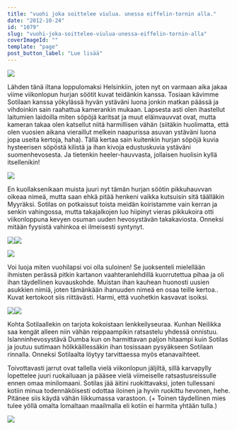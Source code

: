 ```yaml
---
title: "vuohi joka soittelee viulua. unessa eiffelin-tornin alla."
date: "2012-10-24"
id: "1079"
slug: "vuohi-joka-soittelee-viulua-unessa-eiffelin-tornin-alla"
coverImageId: ""
template: "page"
post_button_label: "Lue lisää"
---
```


[![](images/IMG_0410.JPG)](http://4.bp.blogspot.com/-Ah_9mjx0Kyc/UIfZ7XW-z_I/AAAAAAAAB-8/Ja2AudZeYkg/s1600/IMG_0410.JPG)

  
Lähden tänä iltana loppulomaksi Helsinkiin, joten nyt on varmaan aika jakaa viime viikonlopun hurjan söötit kuvat teidänkin kanssa. Tosiaan kävimme Sotilaan kanssa yökylässä hyvän ystäväni luona jonkin matkan päässä ja vihdoinkin sain raahattua kamerankin mukaan. Lapsesta asti olen ihastellut laitumien laidoilla miten söpöjä karitsat ja muut eläinvauvvat ovat, mutta kameran takaa olen katsellut niitä harmillisen vähän (siitäkin huolimatta, että olen vuosien aikana vieraillut melkein naapurissa asuvan ystäväni luona jopa useita kertoja, haha). Tällä kertaa sain kuitenkin hurjan söpöjä kuvia hysteerisen söpöstä kilistä ja ihan kivoja edustuskuvia ystäväni suomenhevosesta. Ja tietenkin heeler-hauvvasta, jollaisen huolisin kyllä itsellenikin!  
  

[![](images/IMG_0280.JPG)](http://3.bp.blogspot.com/-58LDxjBE7R0/UIfZ01X8-jI/AAAAAAAAB-Q/PqKHNImWTfE/s1600/IMG_0280.JPG)

  
En kuollaksenikaan muista juuri nyt tämän hurjan söötin pikkuhauvvan oikeaa nimeä, mutta saan ehkä pitää henkeni vaikka kutsuisin sitä täälläkin Myyräksi. Sotilas on potkaissut toista meidän koiristamme vain kerran ja senkin vahingossa, mutta takajalkojen luo hiipinyt vieras pikkukoira otti viikonloppuna kevyen osuman uuden hevosystävän takakaviosta. Onneksi mitään fyysistä vahinkoa ei ilmeisesti syntynyt.  
  

[![](images/IMG_0367.JPG)](http://3.bp.blogspot.com/-AIAgoyPdQl0/UIfZ4TvMaBI/AAAAAAAAB-k/Yzd1Qv6sQBM/s1600/IMG_0367.JPG)[![](images/IMG_0408.JPG)](http://1.bp.blogspot.com/-E1vFyqoP1fY/UIfZ5QbEojI/AAAAAAAAB-s/h_VL-HDVqY4/s1600/IMG_0408.JPG)

  

[![](images/IMG_0409.JPG)](http://4.bp.blogspot.com/-2B8Uub7qWS0/UIfZ6d6TZyI/AAAAAAAAB-0/ItwKVvYn_e0/s1600/IMG_0409.JPG)

  

Voi luoja miten vuohilapsi voi olla suloinen! Se juoksenteli mielellään ihmisten perässä pitkin kartanon vaahteranlehdillä kuorrutettua pihaa ja oli ihan täydellinen kuvauskohde. Muistan ihan kauhean huonosti uusien asukkien nimiä, joten tämänkään ihanuuden nimeä en osaa teille kertoa.. Kuvat kertokoot siis riittävästi. Harmi, että vuohetkin kasvavat isoiksi.  
  

[![](images/IMG_0349.JPG)](http://1.bp.blogspot.com/-EHNiqSDlOmM/UIfZ3WnGoEI/AAAAAAAAB-c/ga-4PHyZPJI/s1600/IMG_0349.JPG)[![](images/IMG_0315.JPG)](http://1.bp.blogspot.com/-NEO1Cc_PHDY/UIfZ2FibqLI/AAAAAAAAB-U/wkiO3d810A8/s1600/IMG_0315.JPG)

  
Kohta Sotilaallekin on tarjota kokoistaan lenkkeilyseuraa. Kunhan Neilikka saa kengät alleen niin vähän reippaampikin ratsastelu yhdessä onnistuu. Islanninhevosystävä Dumba kun on harmittavan paljon hitaampi kuin Sotilas ja joutuu sutimaan hölkkäillessäkin ihan tosissaan pysyäkseen Sotilaan rinnalla. Onneksi Sotilaalta löytyy tarvittaessa myös etanavaihteet.  
  
Toivottavasti jarrut ovat tallella vielä viikonlopun jäljiltä, sillä karvapylly lopettelee juuri ruokailuaan ja pääsee vielä viimeiselle ratsastusreissulle ennen omaa minilomaani. Sotilas jää äitini ruokittavaksi, joten tullessani kotiin minua todennäköisesti odottaa iloinen ja hyvin ruokittu hevonen, hehe. Pitänee siis käydä vähän liikkumassa varastoon. (+ Toinen täydellinen mies tulee yöllä omalta lomaltaan maailmalla eli kotiin ei harmita yhtään tulla.)  
  

[![](images/ak.png)](http://2.bp.blogspot.com/-MFL6D2EkAjE/UI7W3K-O6oI/AAAAAAAACAw/t-mrjiYljI8/s1600/ak.png)
